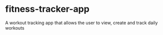 # fitness-tracker-app
A workout tracking app that allows the user to view, create and track daily workouts
